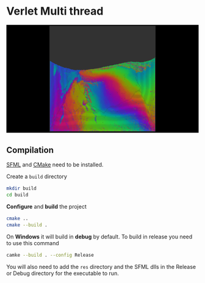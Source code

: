 # Verlet Multi thread

![image](images/image_1.png)

## Compilation

[SFML](https://www.sfml-dev.org/) and [CMake](https://cmake.org/) need to be installed.

Create a `build` directory

```bash
mkdir build
cd build
```

**Configure** and **build** the project

```bash
cmake ..
cmake --build .
```

On **Windows** it will build in **debug** by default. To build in release you need to use this command

```bash
camke --build . --config Release
```

You will also need to add the `res` directory and the SFML dlls in the Release or Debug directory for the executable to run.

